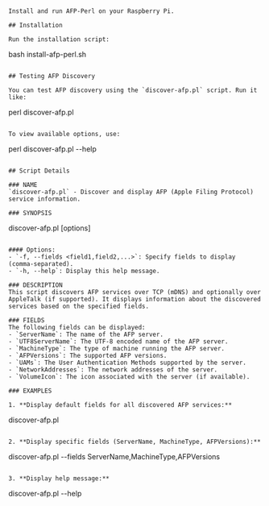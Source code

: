 
```


Install and run AFP-Perl on your Raspberry Pi.

## Installation

Run the installation script:

```
bash install-afp-perl.sh
```

## Testing AFP Discovery

You can test AFP discovery using the `discover-afp.pl` script. Run it like:

```
perl discover-afp.pl
```

To view available options, use:

```
perl discover-afp.pl --help
```

## Script Details

### NAME
`discover-afp.pl` - Discover and display AFP (Apple Filing Protocol) service information.

### SYNOPSIS
```
discover-afp.pl [options]
```

#### Options:
- `-f, --fields <field1,field2,...>`: Specify fields to display (comma-separated).
- `-h, --help`: Display this help message.

### DESCRIPTION
This script discovers AFP services over TCP (mDNS) and optionally over AppleTalk (if supported). It displays information about the discovered services based on the specified fields.

### FIELDS
The following fields can be displayed:
- `ServerName`: The name of the AFP server.
- `UTF8ServerName`: The UTF-8 encoded name of the AFP server.
- `MachineType`: The type of machine running the AFP server.
- `AFPVersions`: The supported AFP versions.
- `UAMs`: The User Authentication Methods supported by the server.
- `NetworkAddresses`: The network addresses of the server.
- `VolumeIcon`: The icon associated with the server (if available).

### EXAMPLES

1. **Display default fields for all discovered AFP services:**

```
discover-afp.pl
```

2. **Display specific fields (ServerName, MachineType, AFPVersions):**

```
discover-afp.pl --fields ServerName,MachineType,AFPVersions
```

3. **Display help message:**

```
discover-afp.pl --help
```

```
